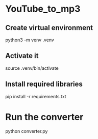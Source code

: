 # YouTube_to_mp3

## Create virtual environment

python3 -m venv .venv

## Activate it

source .venv/bin/activate

## Install required libraries

pip install -r requirements.txt

# Run the converter

python converter.py

